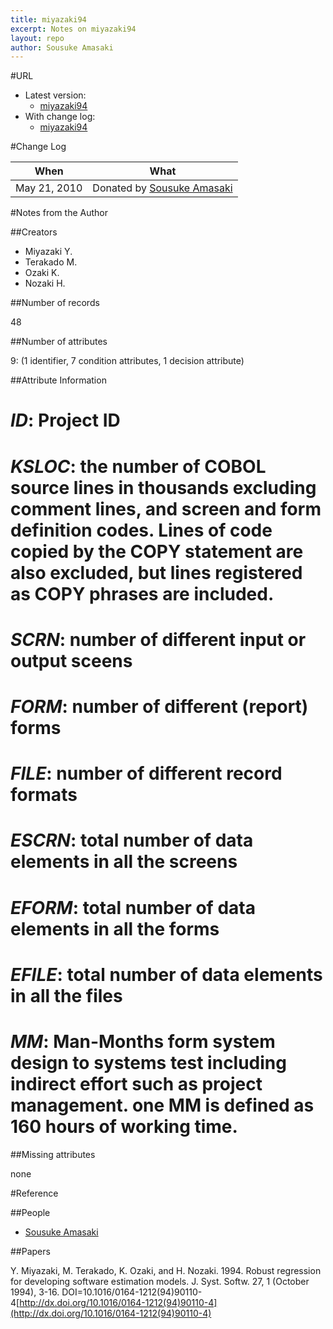 ```yaml
---
title: miyazaki94
excerpt: Notes on miyazaki94
layout: repo
author: Sousuke Amasaki
---
```



#URL

  * Latest version: 
    * [miyazaki94](https://terapromise.csc.ncsu.edu:8443/svn/repo/effort/cobol/miyazaki94/miyazaki94.arff)
  * With change log:
    * [miyazaki94](https://terapromise.csc.ncsu.edu:8443/svn/repo/effort/cobol/miyazaki94)

#Change Log

When | What
---- | ----
May 21, 2010 | Donated by [Sousuke Amasaki](SousukeAmasaki)

#Notes from the Author

##Creators

 * Miyazaki Y.
 * Terakado M.
 * Ozaki K.
 * Nozaki H.

##Number of records

48

##Number of attributes

9: (1 identifier, 7 condition attributes, 1 decision attribute)

##Attribute Information

 # *ID*: Project ID
 # *KSLOC*: the number of COBOL source lines in thousands excluding comment lines, and screen and form definition codes.  Lines of code copied by the COPY statement are also excluded, but lines registered as COPY phrases are included.
 # *SCRN*: number of different input or output sceens
 # *FORM*: number of different (report) forms
 # *FILE*: number of different record formats
 # *ESCRN*: total number of data elements in all the screens
 # *EFORM*: total number of data elements in all the forms
 # *EFILE*: total number of data elements in all the files
 # *MM*: Man-Months form system design to systems test including indirect effort such as project management. one MM is defined as 160 hours of working time.

##Missing attributes

none

#Reference

##People

 * [Sousuke Amasaki](SousukeAmasaki)

##Papers

Y. Miyazaki, M. Terakado, K. Ozaki, and H. Nozaki. 1994. Robust regression for developing software estimation models. J. Syst. Softw. 27, 1 (October 1994), 3-16. DOI=10.1016/0164-1212(94)90110-4[http://dx.doi.org/10.1016/0164-1212(94)90110-4](http://dx.doi.org/10.1016/0164-1212(94)90110-4)

